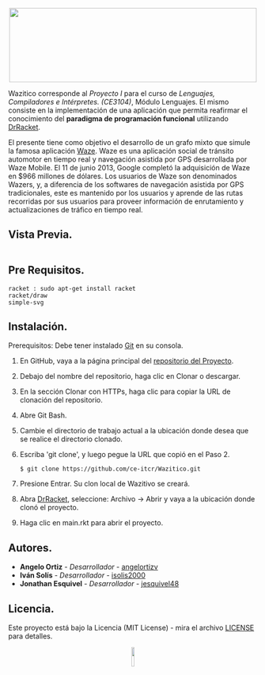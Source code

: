 <p align="center">
  <img width="500" height="150" src="https://res.cloudinary.com/dek4evg4t/image/upload/v1565376199/CE3104/imagotype.png">
</p>


Wazitico corresponde al _Proyecto I_ para el curso de _Lenguajes, Compiladores e Intérpretes. (CE3104)_, Módulo Lenguajes.
El mismo consiste en la implementación de una aplicación que permita reafirmar el conocimiento del **paradigma de programación funcional** 
utilizando [DrRacket](https://racket-lang.org/).


El presente tiene como objetivo el desarrollo de un grafo mixto que simule la famosa aplicación [Waze](https://www.waze.com/).
Waze es una aplicación social de tránsito automotor en tiempo real y navegación asistida por GPS desarrollada por Waze Mobile.
El 11 de junio 2013, Google completó la adquisición de Waze en $966 millones de dólares. Los usuarios de Waze son denominados
Wazers, y, a diferencia de los softwares de navegación asistida por GPS tradicionales, este es mantenido por los usuarios y
aprende de las rutas  recorridas por sus usuarios para proveer información de enrutamiento y actualizaciones de tráfico en tiempo real. 

## Vista Previa.

```
```

## Pre Requisitos.

```
racket : sudo apt-get install racket
racket/draw 
simple-svg
```

## Instalación.

Prerequisitos: Debe tener instalado [Git](https://git-scm.com/book/es/v2/Inicio---Sobre-el-Control-de-Versiones-Instalaci%C3%B3n-de-Git) en su consola.

1. En GitHub, vaya a la página principal del [repositorio del Proyecto](https://github.com/ce-itcr/Wazitico).
2. Debajo del nombre del repositorio, haga clic en Clonar o descargar.
3. En la sección Clonar con HTTPs, haga clic para copiar la URL de clonación del repositorio.
4. Abre Git Bash.
5. Cambie el directorio de trabajo actual a la ubicación donde desea que se realice el directorio clonado.
6. Escriba 'git clone', y luego pegue la URL que copió en el Paso 2.

    ```$ git clone https://github.com/ce-itcr/Wazitico.git```
    
7. Presione Entrar. Su clon local de Wazitivo se creará.
8. Abra [DrRacket](https://racket-lang.org/), seleccione: Archivo -> Abrir y vaya a la ubicación donde clonó el proyecto.
9. Haga clic en main.rkt para abrir el proyecto.


## Autores.

* **Angelo Ortiz** - *Desarrollador* - [angelortizv](https://github.com/angelortizv)
* **Iván Solís** - *Desarrollador* - [isolis2000](https://github.com/isolis2000)
* **Jonathan Esquivel** - *Desarrollador* - [jesquivel48](https://github.com/jesquivel48)

## Licencia.

Este proyecto está bajo la Licencia (MIT License) - mira el archivo 
[LICENSE](https://github.com/ce-itcr/Wazitico/blob/master/LICENSE) para detalles.

<p align="center">
  <img width=10% src="https://res.cloudinary.com/dek4evg4t/image/upload/v1565376121/CE3104/isotype.png">
</p>
